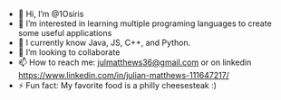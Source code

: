 - 👋 Hi, I’m @1Osiris
- 👀 I’m interested in learning multiple programing languages to create some useful applications
- 🌱 I currently know Java, JS, C++, and Python.
- 💞️ I’m looking to collaborate
- 📫 How to reach me: julmatthews36@gmail.com or on linkedin https://www.linkedin.com/in/julian-matthews-111647217/
- ⚡ Fun fact: My favorite food is a philly cheesesteak :)

